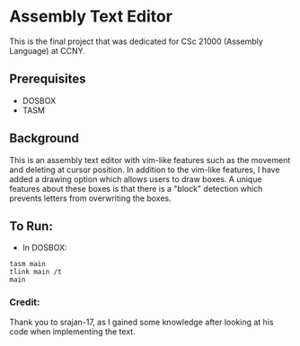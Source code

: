 # Assembly Text Editor 
This is the final project that was dedicated for CSc 21000 (Assembly Language) at CCNY.

## Prerequisites
- DOSBOX
- TASM

## Background
This is an assembly text editor with vim-like features such as the movement and deleting at cursor position. In addition to the vim-like features, I have added a drawing option which allows users to draw boxes. A unique features about these boxes is that there is a "block" detection which prevents letters from overwriting the boxes.

## To Run:
- In DOSBOX:

```
tasm main
tlink main /t
main
```

### Credit:
Thank you to srajan-17, as I gained some knowledge after looking at his code when implementing the text.
